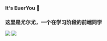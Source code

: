 ### It's EuerYou 👋
### 这里是尤尔尤，一个在学习阶段的前端同学
<!--
**EuerYou/EuerYou** is a ✨ _special_ ✨ repository because its `README.md` (this file) appears on your GitHub profile.

Here are some ideas to get you started:

- 🔭 I’m currently working on ...
- 🌱 I’m currently learning ...
- 👯 I’m looking to collaborate on ...
- 🤔 I’m looking for help with ...
- 💬 Ask me about ...
- 📫 How to reach me: ...
- 😄 Pronouns: ...
- ⚡ Fun fact: ...
-->

[![](https://github-readme-stats.vercel.app/api?username=EuerYou&count_private=true&hide_title=true&show_icons=true&bg_color=383e4a&text_color=5eafef&title_color=ad78dd&icon_color=0c7d9d)]()
[![](https://github-readme-stats.vercel.app/api/top-langs/?username=EuerYou&card_width=500&hide_title=false&bg_color=383e4a&text_color=5eafef)](https://github.com/EuerYou/GourdMall)
